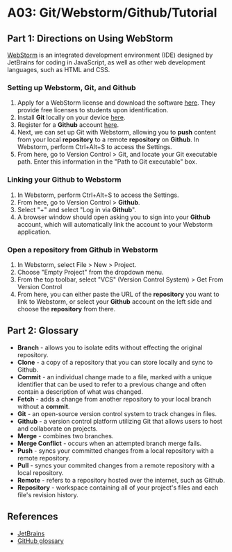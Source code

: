 # A03: Git/Webstorm/Github/Tutorial
## Part 1: Directions on Using WebStorm
[WebStorm](https://www.jetbrains.com/webstorm/) is an integrated development environment (IDE) designed by JetBrains for coding in JavaScript, as well as other web development languages, such as HTML and CSS.

### Setting up Webstorm, Git, and Github
1. Apply for a WebStorm license and download the software [here](https://www.jetbrains.com/community/education/). They provide free licenses to students upon identification.
2. Install **Git** locally on your device [here](https://git-scm.com/downloads).
3. Register for a **Github** account [here](https://github.com/join).
4. Next, we can set up Git with Webstorm, allowing you to **push** content from your local **repository** to a remote **repository** on **Github**. In Webstorm, perform Ctrl+Alt+S to access the Settings.
6. From here, go to Version Control > Git, and locate your Git executable path. Enter this information in the "Path to Git executable" box.

### Linking your Github to Webstorm
1. In Webstorm, perform Ctrl+Alt+S to access the Settings.
2. From here, go to Version Control > **Github**.
3. Select "+" and select "Log in via **Github**".
4. A browser window should open asking you to sign into your **Github** account, which will automatically link the account to your Webstorm application.

### Open a repository from Github in Webstorm
1. In Webstorm, select File > New > Project.
2. Choose "Empty Project" from the dropdown menu.
3. From the top toolbar, select "VCS" (Version Control System) > Get From Version Control
4. From here, you can either paste the URL of the **repository** you want to link to Webstorm, or select your **Github** account on the left side and choose the **repository** from there.

## Part 2: Glossary
- **Branch** - allows you to isolate edits without effecting the original repository.
- **Clone** - a copy of a repository that you can store locally and sync to Github.
- **Commit** - an individual change made to a file, marked with a unique identifier that can be used to refer to a previous change and often contain a description of what was changed.
- **Fetch** - adds a change from another repository to your local branch without a **commit**.
- **Git** - an open-source version control system to track changes in files.
- **Github** - a version control platform utilizing Git that allows users to host and collaborate on projects.
- **Merge** - combines two branches.
- **Merge Conflict** - occurs when an attempted branch merge fails.
- **Push** - syncs your committed changes from a local repository with a remote repository.
- **Pull** - syncs your commited changes from a remote repository with a local repository.
- **Remote** - refers to a repository hosted over the internet, such as Github.
- **Repository** - workspace containing all of your project's files and each file's revision history.

## References
- [JetBrains](https://www.jetbrains.com/)
- [GitHub glossary](https://docs.github.com/en/get-started/quickstart/github-glossary)
